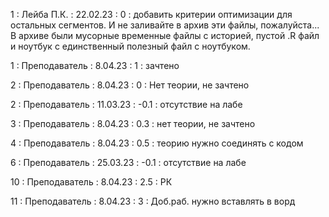 1 : Лейба П.К. : 22.02.23 : 0 : добавить критерии оптимизации для остальных сегментов. И не заливайте в архив эти файлы, пожалуйста... В архиве были мусорные временные файлы с историей, пустой .R файл и ноутбук с единственный полезный файл с ноутбуком.

1 : Преподаватель : 8.04.23 : 1 : зачтено

2 : Преподаватель : 8.04.23 : 0 : Нет теории, не зачтено 

2 : Преподаватель : 11.03.23 : -0.1 : отсутствие на лабе

3 : Преподаватель : 8.04.23 : 0.3 : нет теории, не зачтено

4 : Преподаватель : 8.04.23 : 0.5 : теорию нужно соединять с кодом

6 : Преподаватель : 25.03.23 : -0.1 : отсутствие на лабе

10 : Преподаватель : 8.04.23 : 2.5 : РК

11 : Преподаватель : 8.04.23 : 3 : Доб.раб. нужно вставлять в ворд
